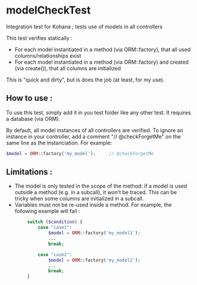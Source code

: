 modelCheckTest
==============

Integration test for Kohana ; tests use of models in all controllers

This test verifies statically :
* For each model instantiated in a method (via ORM::factory), that all used columns/relationships exist
* For each model instantiated in a method (via ORM::factory) and created (via create()), that all columns are initialized

This is "quick and dirty", but is does the job (at least, for my use).



How to use :
------------

To use this test, simply add it in you test folder like any other test.
It requires a database (via ORM).

By default, all model instances of all controllers are verified.
To ignore an instance in your controller, add a comment "// @checkForgetMe" on the same line as the instanciation. For example:

```php
$model = ORM::factory('my_model');     // @checkForgetMe
```


Limitations :
-------------

* The model is only tested in the scope of the method: if a model is used outside a method (e.g. in a subcall), it won't be traced. This can be tricky when some columns are initialized in a subcall.
* Variables must not be re-used inside a method. For example, the following example will fail :

```php
        switch ($condition) {
            case "case1":
                $model = ORM::factory('my_model1');
                ...
                break;

            case "case2":
                $model = ORM::factory('my_model2');
                ...
                break;
        }
```